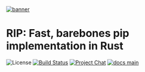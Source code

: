 <a href="https://github.com/prefix-dev/pixi/">
    <picture>
      <source srcset="https://github.com/prefix-dev/rattler_installs_packages/assets/4995967/98a131d5-6a4a-44f1-a60e-dbdcea4951eb" type="image/webp">
      <source srcset="https://github.com/prefix-dev/rattler_installs_packages/assets/4995967/29d2f52b-7801-4a3d-bcc8-2cf34a4263e4" type="image/png">
      <img src="https://github.com/prefix-dev/rattler_installs_packages/assets/4995967/29d2f52b-7801-4a3d-bcc8-2cf34a4263e4" alt="banner">
    </picture>
</a>

# RIP: Fast, barebones **pip** implementation in Rust

![License][license-badge]
[![Build Status][build-badge]][build]
[![Project Chat][chat-badge]][chat-url]
[![docs main][docs-main-badge]][docs-main]

[//]: # ([![crates.io][crates-badge]][crates])

[license-badge]: https://img.shields.io/badge/license-BSD--3--Clause-blue?style=flat-square
[build-badge]: https://img.shields.io/github/actions/workflow/status/prefix-dev/rattler_installs_packages/rust-compile.yml?style=flat-square&branch=main
[build]: https://github.com/prefix-dev/rattler_installs_packages/actions
[chat-badge]: https://img.shields.io/discord/1082332781146800168.svg?label=&logo=discord&logoColor=ffffff&color=7389D8&labelColor=6A7EC2&style=flat-square
[chat-url]: https://discord.gg/kKV8ZxyzY4
[docs-main-badge]: https://img.shields.io/badge/docs-main-yellow.svg?style=flat-square
[docs-main]: https://prefix-dev.github.io/rattler_installs_packages
[crates]: https://crates.io/crates/rattler_installs_packages
[crates-badge]: https://img.shields.io/crates/v/rattler_installs_packages.svg
